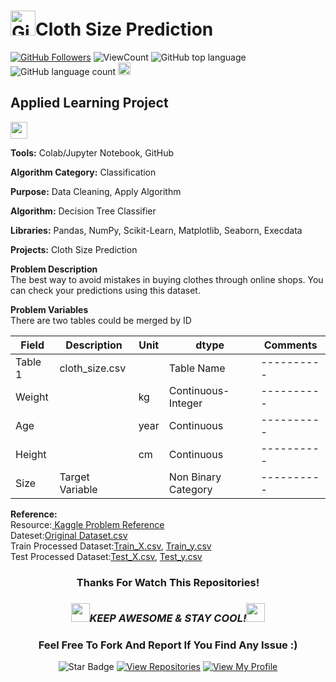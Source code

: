 # <a href="https://github.com/bdfd"><img height=40 src="https://cdn.jsdelivr.net/gh/bdfd/Personal_Image_Repo/4.Stamp/BDFD_Stamp.png" alt="GitHub Followers" /></a>Cloth Size Prediction

<a href="https://github.com/bdfd"><img src="https://img.shields.io/github/followers/bdfd?label=Follow%20Me&logo=github" alt="GitHub Followers" /></a>
![ViewCount](https://views.whatilearened.today/views/github/bdfd/Portfolio_Project_13-Cloth_Size_Prediction.svg?cache=remove)
![GitHub top language](https://img.shields.io/github/languages/top/bdfd/Portfolio_Project_13-Cloth_Size_Prediction?style=flat)
![GitHub language count](https://img.shields.io/github/languages/count/bdfd/Portfolio_Project_13-Cloth_Size_Prediction?style=flat)
<img height=20 src="https://cdn.jsdelivr.net/gh/bdfd/Personal_Image_Repo/7.Color-Icon/Status/Finish.svg" alt="bdfd" />

## Applied Learning Project

<img height="27" src="https://img.shields.io/badge/Prediction using Supervised ML -Level  Beginner-green.svg?&style=for-the-badge&logo=TheSparksFoundation&logoColor=red" />

**Tools:** Colab/Jupyter Notebook, GitHub

**Algorithm Category:** Classification

**Purpose:** Data Cleaning, Apply Algorithm

**Algorithm:** Decision Tree Classifier

**Libraries:** Pandas, NumPy, Scikit-Learn, Matplotlib, Seaborn, Execdata

**Projects:** Cloth Size Prediction

**Problem Description**  
The best way to avoid mistakes in buying clothes through online shops. You can check your predictions using this dataset.

**Problem Variables**  
There are two tables could be merged by ID

| Field   | Description     | Unit | dtype               | Comments   |
| ------- | --------------- | ---- | ------------------- | ---------- |
| Table 1 | cloth_size.csv  |      | Table Name          | ---------- |
| Weight  |                 | kg   | Continuous-Integer  | ---------- |
| Age     |                 | year | Continuous          | ---------- |
| Height  |                 | cm   | Continuous          | ---------- |
| Size    | Target Variable |      | Non Binary Category | ---------- |

**Reference:**  
Resource:<a href="https://www.kaggle.com/datasets/tourist55/clothessizeprediction"><Resource Name-Kaggle> Kaggle Problem Reference</a>  
Dateset:<a href="https://raw.githubusercontent.com/bdfd/Portfolio_Project_13-Cloth_Size_Prediction/main/dataset/cloth_size.csv">Original Dataset.csv</a>  
Train Processed Dataset:<a href="https://raw.githubusercontent.com/bdfd/Portfolio_Project_13-Cloth_Size_Prediction/main/display%20demo/train_x.csv">Train_X.csv</a>,
<a href="https://raw.githubusercontent.com/bdfd/Portfolio_Project_13-Cloth_Size_Prediction/main/display%20demo/train_y.csv">Train_y.csv</a>  
Test Processed Dataset:<a href="https://raw.githubusercontent.com/bdfd/Portfolio_Project_13-Cloth_Size_Prediction/main/display%20demo/test_x.csv">Test_X.csv</a>,
<a href="https://raw.githubusercontent.com/bdfd/Portfolio_Project_13-Cloth_Size_Prediction/main/display%20demo/test_y.csv">Test_y.csv</a>
<br>

<div align="center">

### Thanks For Watch This Repositories!

### <img src="https://media.giphy.com/media/WUlplcMpOCEmTGBtBW/giphy.gif" width="30"><i>KEEP AWESOME & STAY COOL!</i><img src="https://media.giphy.com/media/WUlplcMpOCEmTGBtBW/giphy.gif" width="30">

### Feel Free To Fork And Report If You Find Any Issue :)

![Star Badge](https://img.shields.io/static/v1?label=%F0%9F%8C%9F&message=If%20Useful&style=style=flat&color=BC4E99)
[![View Repositories](https://img.shields.io/badge/View-My_Repositories-blue?logo=GitHub)](https://github.com/bdfd?tab=repositories)
[![View My Profile](https://img.shields.io/badge/View-My_Profile-green?logo=GitHub)](https://github.com/bdfd)

</div>
